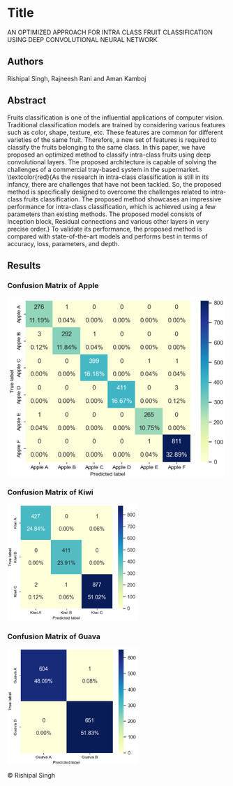 # Title
AN OPTIMIZED APPROACH FOR INTRA CLASS FRUIT CLASSIFICATION USING DEEP CONVOLUTIONAL NEURAL NETWORK

## Authors
Rishipal Singh, Rajneesh Rani and Aman Kamboj

## Abstract
Fruits classification is one of the influential applications of computer vision. Traditional classification models are trained by considering various features such as color, shape, texture, etc. These features are common for different varieties of the same fruit. Therefore, a new set of features is required to classify the fruits belonging to the same class. In this paper, we have proposed an optimized method to classify intra-class fruits using deep convolutional layers. The proposed architecture is capable of solving the challenges of a commercial tray-based system in the supermarket. \textcolor{red}{As the research in intra-class classification is still in its infancy, there are challenges that have not been tackled. So, the proposed method is specifically designed to overcome the challenges related to intra-class fruits classification. The proposed method showcases an impressive performance for intra-class classification, which is achieved using a few parameters than existing methods. The proposed model consists of Inception block, Residual connections and various other layers in very precise order.} To validate its performance, the proposed method is compared with state-of-the-art models and performs best in terms of accuracy, loss, parameters, and depth.    


## Results 
### Confusion Matrix of Apple
<img src="https://github.com/95rishipal/Spike/blob/master/Images/Apple.png" alt="Confusion Matrix of Apple" width="500">

### Confusion Matrix of Kiwi
<img src="https://github.com/95rishipal/Spike/blob/master/Images/Kiwi.png" alt="Confusion Matrix of Kiwi" width="300">

### Confusion Matrix of Guava
<img src="https://github.com/95rishipal/Spike/blob/master/Images/Guava.png" alt="Confusion Matrix of Guava" width="300" >

<span>&#169; Rishipal Singh</span>
